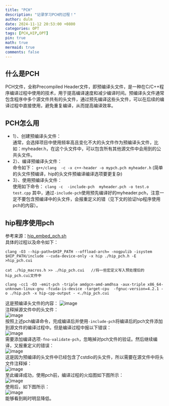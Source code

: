 ```yaml
---
title: "PCH"
description: "记录学习PCH的过程！"
author: dulm
date: 2024-11-12 20:53:00 +0800
categories: OPT
tags: [PCH,HIP,OPT]
pin: true
math: true
mermaid: true
comments: false
---
```


## 什么是PCH    
PCH文件，全称Precompiled Header文件，即预编译头文件，是一种在C/C++程序编译过程中使用的技术，用于提高编译速度和减少编译时间。预编译头文件通常包含程序中多个源文件共有的头文件，通过预先编译这些头文件，可以在后续的编译过程中直接使用，避免重复编译，从而提高编译效率。
## PCH怎么用   
- 1）、创建预编译头文件：<br>
  通常，会选择项目中使用频率高且变化不大的头文件作为预编译头文件，比如：myheader.h，在这个头文件中，可以包含所有其他源文件中会用到的公共头文件。
- 2）、编译预编译头文件：<br>
  命令如下：
  ``` g++/clang  -c -x c++-header -o mypch.pch myheader.h ```
  (简单的头文件预编译，hip的头文件预编译编译选项要更复杂)
- 3）、使用预编译头文件：<br>
  使用如下命令：
  ``` clang -c  -include-pch  myheader.pch -o test.o test.cpp ```
  其中，通过```-include-pch```使用预先编译好的myheader.pch，注意一定不要包含预编译中的头文件，会报重定义的错（见下文的验证hip程序使用pch的内容）。

## hip程序使用pch   
参考来源：[hip_embed_pch.sh](https://github.com/ROCm/clr/blob/a27c627731786179f93e55423f179e2609c56118/hipamd/src/hip_embed_pch.sh#L102)   
具体的过程以及命令如下：   
```    
clang -O3 --hip-path=$HIP_PATH --offload-arch= -nogpulib -isystem $HIP_PATH/include --cuda-device-only -x hip ./hip_pch.h -E >hip_pch.cui
```    
```    
cat ./hip_macros.h >> ./hip_pch.cui   //将一些宏定义写入预处理后的hip_pch.cui文件中
```    
```     
clang -cc1 -O3 -emit-pch -triple amdgcn-amd-amdhsa -aux-triple x86_64-unknown-linux-gnu -fcuda-is-device -target-cpu  -fgnuc-version=4.2.1 -o ./hip.pch -x hip-cpp-output - <./hip_pch.cui
```
这是预编译头文件的内容：
![image](https://github.com/user-attachments/assets/57e94ce7-3f2e-4c7b-bfd1-4f5d094498c9)   
注释掉源文件中的头文件：   
![image](https://github.com/user-attachments/assets/7701888c-63f9-4103-837c-48c3b3ac87e0)   
按照上述pch编译命令，完成编译后并使用```-include-pch```将编译后的pch文件添加到源文件的编译过程中。但是编译过程中报以下错误：   
![image](https://github.com/user-attachments/assets/ca055f3f-523c-4148-9748-b7b4c03d0e91)    
需要添加编译选项```-fno-validate-pch```，忽略掉对pch文件的验证。然后继续编译，又报重定义的错误：   
![image](https://github.com/user-attachments/assets/1ddaf3f1-7114-4c95-8d33-e9ee881732de)    
这是因为预编译的头文件中已经包含了cstdio的头文件，所以需要在源文件中将头文件注释掉：    
![image](https://github.com/user-attachments/assets/918837e9-0358-41d0-9645-0f976515a4af)     
至此编译成功，使用pch前，编译过程的火焰图如下图所示：    
![image](https://github.com/user-attachments/assets/d256a43b-bd86-45f6-8e82-c46eebad88d6)    
使用后，如下图所示：    
![image](https://github.com/user-attachments/assets/e10c4cf2-2766-4893-a159-5935fa99869c)   
能够看到耗时明显降低。







